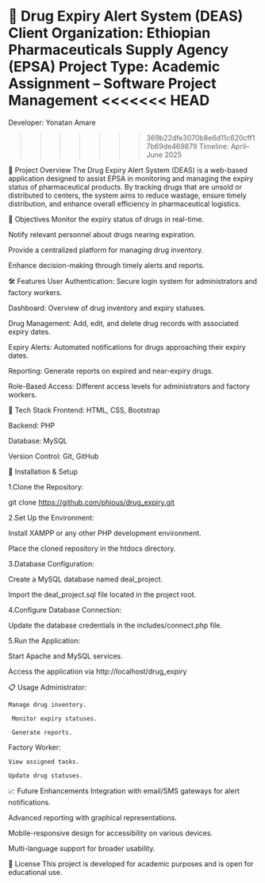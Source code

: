 💊 Drug Expiry Alert System (DEAS)
Client Organization: Ethiopian Pharmaceuticals Supply Agency (EPSA)
Project Type: Academic Assignment – Software Project Management
<<<<<<< HEAD
=======
Developer: Yonatan Amare
>>>>>>> 369b22dfe3070b8e6d11c620cff17b69de469879
Timeline: April–June 2025

📌 Project Overview
The Drug Expiry Alert System (DEAS) is a web-based application designed to assist EPSA in monitoring and managing the expiry status of pharmaceutical products. By tracking drugs that are unsold or distributed to centers, the system aims to reduce wastage, ensure timely distribution, and enhance overall efficiency in pharmaceutical logistics.​

🎯 Objectives
Monitor the expiry status of drugs in real-time.

Notify relevant personnel about drugs nearing expiration.

Provide a centralized platform for managing drug inventory.

Enhance decision-making through timely alerts and reports.​

🛠️ Features
User Authentication: Secure login system for administrators and factory workers.

Dashboard: Overview of drug inventory and expiry statuses.

Drug Management: Add, edit, and delete drug records with associated expiry dates.

Expiry Alerts: Automated notifications for drugs approaching their expiry dates.

Reporting: Generate reports on expired and near-expiry drugs.

Role-Based Access: Different access levels for administrators and factory workers.​

🧰 Tech Stack
Frontend: HTML, CSS, Bootstrap

Backend: PHP

Database: MySQL

Version Control: Git, GitHub​

🧪 Installation & Setup

1.Clone the Repository:


git clone https://github.com/phious/drug_expiry.git

2.Set Up the Environment:

Install XAMPP or any other PHP development environment.

Place the cloned repository in the htdocs directory.

3.Database Configuration:

Create a MySQL database named deal_project.

Import the deal_project.sql file located in the project root.

4.Configure Database Connection:

Update the database credentials in the includes/connect.php file.

5.Run the Application:

Start Apache and MySQL services.

Access the application via http://localhost/drug_expiry



📋 Usage
Administrator:

    Manage drug inventory.

     Monitor expiry statuses.

     Generate reports.

Factory Worker:

    View assigned tasks.

    Update drug statuses.​


📈 Future Enhancements
Integration with email/SMS gateways for alert notifications.

Advanced reporting with graphical representations.

Mobile-responsive design for accessibility on various devices.

Multi-language support for broader usability.​

📄 License
This project is developed for academic purposes and is open for educational use.​




